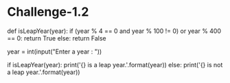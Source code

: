 # Challenge-1.2
def isLeapYear(year):
  if (year % 4 == 0 and year % 100 != 0) or year % 400 == 0:
    return True
  else:
    return False

year = int(input("Enter a year : "))

if isLeapYear(year):
  print('{} is a leap year.'.format(year))
else:
  print('{} is not a leap year.'.format(year))
